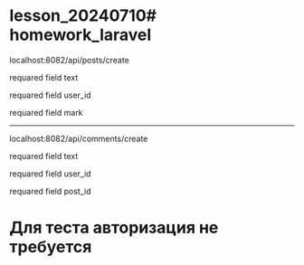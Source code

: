 # lesson_20240710# homework_laravel


localhost:8082/api/posts/create

requared field text

requared field user_id

requared field mark

----------------------------------------------------------------------------

localhost:8082/api/comments/create

requared field text

requared field user_id

requared field post_id

# Для теста авторизация не требуется
